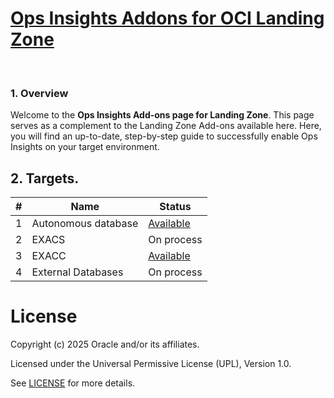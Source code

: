 # **[Ops Insights Addons for OCI Landing Zone](#)**

&nbsp; 

### 1. Overview

Welcome to the **Ops Insights Add-ons page for Landing Zone**. 
This page serves as a complement to the Landing Zone Add-ons available here.
Here, you will find an up-to-date, step-by-step guide to successfully enable Ops Insights on your target environment.


## 2. Targets.

| # |  Name | Status |
|:--:|---|---|
| 1 | Autonomous database| [Available](./files/steps_to_enable_OPSI_ADB.md) |
| 2 |  EXACS | On process| | 
| 3 | EXACC | [Available](./files/steps_to_enable_OPSI_ExaCC.md)|
| 4 |  External Databases | On process | 



# License

Copyright (c) 2025 Oracle and/or its affiliates.

Licensed under the Universal Permissive License (UPL), Version 1.0.

See [LICENSE](/LICENSE.txt) for more details.
